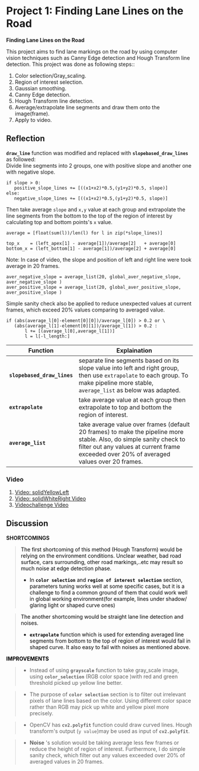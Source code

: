 ﻿
# **Project 1: Finding Lane Lines on the Road** 

**Finding Lane Lines on the Road**

This project aims to find lane markings on the road  by using computer vision techniques such as Canny Edge detection and Hough Transform line detection.
This project was done as following steps::
1. Color selection/Gray_scaling.
1. Region of interest selection.
1. Gaussian smoothing.
1. Canny Edge detection.
1. Hough Transform line detection.
1. Average/extrapolate line segments and draw them onto the image(frame).
1. Apply to video.


[//]: # (Image References)

[image1]: ./helper_functions_used.png "helper_functions_used"
[image2]: ./draw_line_improved.png "draw_line improved"

## Reflection

**`draw_line`** function was modified and replaced with **`slopebased_draw_lines`** as followed:<br>
Divide line segments into 2 groups, one with positive slope and another one with negative slope. 
```
if slope > 0:
   positive_slope_lines += [((x1+x2)*0.5,(y1+y2)*0.5, slope)]
else:
   negative_slope_lines += [((x1+x2)*0.5,(y1+y2)*0.5, slope)]
```
 Then take average `slope` and `x,y` value at each group and extrapolate the line segments from the bottom to the top of the region of interest by calculating top and bottom points's `x` value.<br>
```
average = [float(sum(l))/len(l) for l in zip(*slope_lines)]
```
```
top_x    = (left_apex[1] - average[1])/average[2]   + average[0]
bottom_x = (left_bottom[1] - average[1])/average[2] + average[0]
```
 Note: In case of video, the slope and position of left and right line were took average in 20 frames.
```
aver_negative_slope = average_list(20, global_aver_negative_slope, aver_negative_slope )
aver_positive_slope = average_list(20, global_aver_positive_slope, aver_positive_slope )
```
Simple sanity check also be applied to reduce unexpected values at current frames, which exceed 20% values comparing to averaged value.
```
if (abs(average_l[0]-element[0][0])/average_l[0]) > 0.2 or \
   (abs(average_l[1]-element[0][1])/average_l[1]) > 0.2 :
       l += [(average_l[0],average_l[1])]
       l = l[-l_length:]
```
Function                    |Explaination
--------                   | ---
**`slopebased_draw_lines`**| separate line segments based on its slope value into left and right group, then use `extrapolate` to each group. To make pipeline more stable, `average_list` as below was adapted.
**`extrapolate`**          |take average value at each group then extrapolate to top and bottom the region of interest. 
**`average_list`**         |take average value over frames (default 20 frames) to make the pipeline more stable. Also, do simple sanity check to filter out any values at current frame exceeded over 20% of averaged values over 20 frames.
                
### Video
1. [Video: solidYellowLeft](https://youtu.be/VCLtHHBUPZA)
1. [Video: solidWhiteRight Video](https://youtu.be/tFdcKgX3r5c)
1. [Videochallenge Video](https://youtu.be/RUNxUG4AucU)

## Discussion
**SHORTCOMINGS**
>   <font color='black'> The first shortcoming of this method (Hough Transform) would be relying on the environment conditions. Unclear weather, bad road surface, cars surrounding, other road markings,..etc  may result so much noise at edge detection phase. 
>   -  In **`color selection`** and **`region of interest selection`** section, parameters tuning works well at some specific cases, but it is a challenge to find a common ground of them that could work well in global working environment(for example, lines under shadow/ glaring light or shaped curve ones)

>   <font color='black'> The another shortcoming  would be straight lane line detection and noises. 
>   -  **`extrapolate`** function which is used for extending averaged line segments from bottom to the top of region of interest would fail in shaped curve. It also easy to fail with noises as mentioned above. 

**IMPROVEMENTS**
>   -  Instead of using **`grayscale`** function to take gray_scale image, using **`color_selection`** (RGB color space )with red and green threshold picked up yellow line better. 

>   -  The purpose of **`color selection`** section is to filter out irrelevant pixels of lane lines based on the color. Using different color space rather than RGB may pick up white and yellow pixel more precisely.

>  -  OpenCV has **`cv2.polyfit`** function could draw curved lines. Hough transform's  output (`y value`)may be used as input of  **`cv2.polyfit`**.

>  - **Noise** 's solution  would be taking average less few frames or reduce the height of region of interest. Furthermore, I do simple sanity check, which filter out any values exceeded over 20% of averaged values in 20 frames. 
<!--stackedit_data:
eyJoaXN0b3J5IjpbMjc2NDMyOTJdfQ==
-->